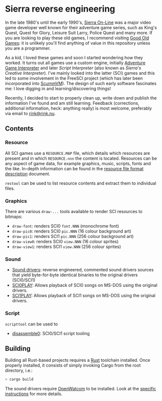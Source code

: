 # Sierra reverse engineering

In the late 1980's until the early 1990's, [Sierra On-Line](https://en.wikipedia.org/wiki/Sierra_Entertainment) was a major video game developer well known for their adventure game series, such as King's Quest, Quest for Glory, Leisure Suit Larry, Police Quest and many more. If you are looking to play these old games, I recommend visiting [Good Old Games](https://www.gog.com): it is unlikely you'll find anything of value in this repository unless you are a programmer.

As a kid, I loved these games and soon I started wondering how they worked. It turns out all games use a custom engine, initially [Adventure Game Interpreter](https://en.wikipedia.org/wiki/Adventure_Game_Interpreter) and later _Script Interpreter_ (also known as _Sierra's Creative Interpreter_). I've mainly looked into the latter (SCI) games and this led to some involvement in the FreeSCI project (which has later been incorporated into [ScummVM](https://www.scummvm.org)). The design of such early software fascinates me: I love digging in and learning/discovering things!

Recently, I decided to start to properly clean up, write down and publish the information I've found and am still learning. Feedback (corrections, additional information, heck: anything really) is most welcome, preferably via email to rink@rink.nu.

## Contents

### Resource

All SCI games use a `RESOURCE.MAP` file, which details which resources are present and in which `RESOURCE.nnn` the content is located. Resources can be any aspect of game data, for example graphics, music, scripts, fonts and the like. In-depth information can be found in the [resource file format description](doc/resource.md) document.

`restool` can be used to list resource contents and extract them to individual files.

### Graphics

There are various `draw-...` tools available to render SCI resources to bitmaps:

- `draw-font`: renders SCI0 `font.NNN` (monochrome font)
- `draw-pic0`: renders SCI0 `pic.NNN` (16 colour background art)
- `draw-pic1`: renders SCI1 `pic.NNN` (256 colour background art)
- `draw-view0`: renders SCI0 `view.NNN` (16 colour sprites)
- `draw-view1`: renders SCI1 `view.NNN` (256 colour sprites)

### Sound

- [Sound drivers](sound/drivers/README.md): reverse engineered, commented sound drivers sources that yield byte-for-byte identical binaries to the original drivers (SCI0/SCI1)
- [SCI0PLAY](sound/sci0play/README.md): Allows playback of SCI0 songs on MS-DOS using the original drivers.
- [SCI1PLAY](sound/sci1play/README.md): Allows playback of SCI1 songs on MS-DOS using the original drivers.

### Script

`scripttool` can be used to 
- [disassemble0](script/tool/README.md): SCI0/SCI1 script tooling

## Building

Building all Rust-based projects requires a [Rust](https://www.rust-lang.org) toolchain installed. Once properly installed, it consists of simply invoking Cargo from the root directory, i.e.:

```sh
> cargo build
```

The sound drivers require [OpenWatcom](https://github.com/open-watcom/open-watcom-v2) to be installed. Look at the [specific instructions](sound/drivers/README.md) for more details.
